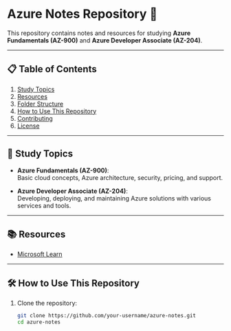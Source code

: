 # Azure Notes Repository 📘

This repository contains notes and resources for studying **Azure Fundamentals (AZ-900)** and **Azure Developer Associate (AZ-204)**. 

---

## 📋 Table of Contents
1. [Study Topics](#study-topics)
2. [Resources](#resources)
3. [Folder Structure](#folder-structure)
4. [How to Use This Repository](#how-to-use-this-repository)
5. [Contributing](#contributing)
6. [License](#license)

---

## 📝 Study Topics

- **Azure Fundamentals (AZ-900)**:  
  Basic cloud concepts, Azure architecture, security, pricing, and support.

- **Azure Developer Associate (AZ-204)**:  
  Developing, deploying, and maintaining Azure solutions with various services and tools.

---

## 📚 Resources
- [Microsoft Learn](https://learn.microsoft.com/)

---

## 🛠️ How to Use This Repository

1. Clone the repository:
   ```bash
   git clone https://github.com/your-username/azure-notes.git
   cd azure-notes

